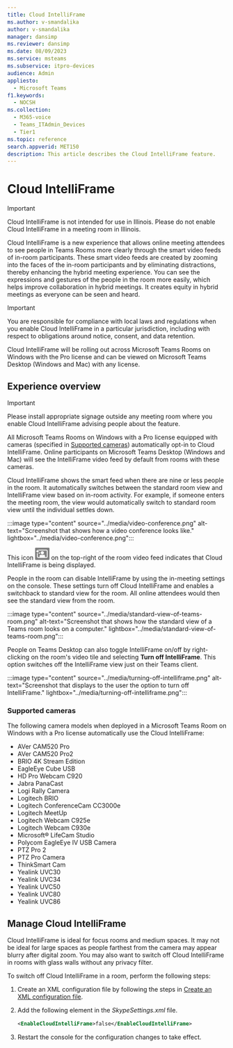 ```yaml
---
title: Cloud IntelliFrame
ms.author: v-smandalika
author: v-smandalika
manager: dansimp
ms.reviewer: dansimp
ms.date: 08/09/2023
ms.service: msteams
ms.subservice: itpro-devices
audience: Admin
appliesto: 
  - Microsoft Teams
f1.keywords: 
  - NOCSH
ms.collection: 
  - M365-voice
  - Teams_ITAdmin_Devices
  - Tier1
ms.topic: reference
search.appverid: MET150
description: This article describes the Cloud IntelliFrame feature.
---
```


# Cloud IntelliFrame
> [!IMPORTANT]
> Cloud IntelliFrame is not intended for use in Illinois. Please do not enable Cloud IntelliFrame in a meeting room in Illinois. 

Cloud IntelliFrame is a new experience that allows online meeting attendees to see people in Teams Rooms more clearly through the smart video feeds of in-room participants. These smart video feeds are created by zooming into the faces of the in-room participants and by eliminating distractions, thereby enhancing the hybrid meeting experience. You can see the expressions and gestures of the people in the room more easily, which helps improve collaboration in hybrid meetings. It creates equity in hybrid meetings as everyone can be seen and heard.

> [!IMPORTANT]
> You are responsible for compliance with local laws and regulations when you enable Cloud IntelliFrame
in a particular jurisdiction, including with respect to obligations around notice, consent, and data retention. 

Cloud IntelliFrame will be rolling out across Microsoft Teams Rooms on Windows with the Pro license and can be viewed on Microsoft Teams Desktop (Windows and Mac) with any license.

## Experience overview

> [!IMPORTANT]
> Please install appropriate signage outside any meeting room where you enable Cloud IntelliFrame advising people about the feature.

All Microsoft Teams Rooms on Windows with a Pro license equipped with cameras (specified in [Supported cameras](#supported-cameras)) automatically opt-in to Cloud IntelliFrame. Online participants on Microsoft Teams Desktop (Windows and Mac) will see the IntelliFrame video feed by default from rooms with these cameras.

Cloud IntelliFrame shows the smart feed when there are nine or less people in the room. It automatically switches between the standard room view and IntelliFrame view based on in-room activity. For example, if someone enters the meeting room, the view would automatically switch to standard room view until the individual settles down.

:::image type="content" source="../media/video-conference.png" alt-text="Screenshot that shows how a video conference looks like." lightbox="../media/video-conference.png":::

This icon ![Icon indicating activation and display of IntelliFrame](../media/intelliframe-activation-icon.png) on the top-right of the room video feed indicates that Cloud IntelliFrame is being displayed.

People in the room can disable IntelliFrame by using the in-meeting settings on the console. These settings turn off Cloud IntelliFrame and enables a switchback to standard view for the room. All online attendees would then see the standard view from the room.

:::image type="content" source="../media/standard-view-of-teams-room.png" alt-text="Screenshot that shows how the standard view of a Teams room looks on a computer." lightbox="../media/standard-view-of-teams-room.png":::

People on Teams Desktop can also toggle IntelliFrame on/off by right-clicking on the room's video tile and selecting **Turn off IntelliFrame**. This option switches off the IntelliFrame view just on their Teams client.

:::image type="content" source="../media/turning-off-intelliframe.png" alt-text="Screenshot that displays to the user the option to turn off IntelliFrame." lightbox="../media/turning-off-intelliframe.png":::

### Supported cameras

The following camera models when deployed in a Microsoft Teams Room on Windows with a Pro license automatically use the Cloud IntelliFrame:

- AVer CAM520 Pro 
- AVer CAM520 Pro2 
- BRIO 4K Stream Edition 
- EagleEye Cube USB 
- HD Pro Webcam C920 
- Jabra PanaCast 
- Logi Rally Camera 
- Logitech BRIO 
- Logitech ConferenceCam CC3000e 
- Logitech MeetUp 
- Logitech Webcam C925e 
- Logitech Webcam C930e 
- Microsoft® LifeCam Studio 
- Polycom EagleEye IV USB Camera 
- PTZ Pro 2 
- PTZ Pro Camera 
- ThinkSmart Cam 
- Yealink UVC30 
- Yealink UVC34 
- Yealink UVC50 
- Yealink UVC80 
- Yealink UVC86

## Manage Cloud IntelliFrame

Cloud IntelliFrame is ideal for focus rooms and medium spaces. It may not be ideal for large spaces as people farthest from the camera may appear blurry after digital zoom. You may also want to switch off Cloud IntelliFrame in rooms with glass walls without any privacy filter.

To switch off Cloud IntelliFrame in a room, perform the following steps:

1. Create an XML configuration file by following the steps in [Create an XML configuration file](../rooms/xml-config-file.md#create-an-xml-configuration-file).
1. Add the following element in the *SkypeSettings.xml* file.

   ```XML
   <EnableCloudIntelliFrame>false</EnableCloudIntelliFrame>
   ```

1. Restart the console for the configuration changes to take effect.
